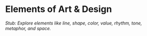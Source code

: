# Elements of Art & Design

*Stub: Explore elements like line, shape, color, value, rhythm, tone, metaphor, and space.*